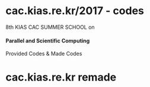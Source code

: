 # cac.kias.re.kr/2017 - codes
8th KIAS CAC SUMMER SCHOOL on
#### Parallel and Scientific Computing
Provided Codes & Made Codes
# cac.kias.re.kr remade
